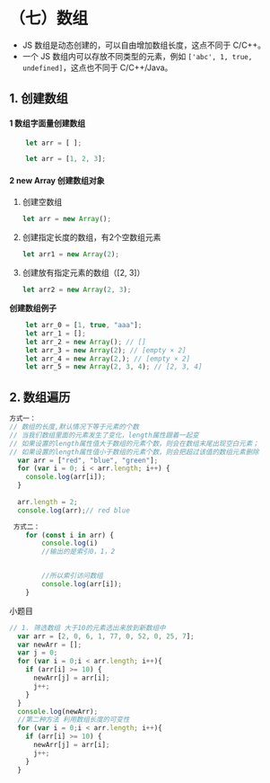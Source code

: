 # （七）数组

- JS 数组是动态创建的，可以自由增加数组长度，这点不同于 C/C++。
- 一个 JS 数组内可以存放不同类型的元素，例如 `['abc', 1, true, undefined]`，这点也不同于 C/C++/Java。

## 1. 创建数组

#### 1 数组字面量创建数组

```js
    let arr = [ ];

    let arr = [1, 2, 3];

```

#### 2 new Array 创建数组对象

1. 创建空数组
    ```js
    let arr = new Array();
    ```

2. 创建指定长度的数组，有2个空数组元素
    ```js
    let arr1 = new Array(2);
    ```

3. 创建放有指定元素的数组（[2, 3]）
    ```js
    let arr2 = new Array(2, 3);
    ```

**创建数组例子**

```js
    let arr_0 = [1, true, "aaa"];
    let arr_1 = [];
    let arr_2 = new Array(); // []
    let arr_3 = new Array(2); // [empty × 2]
    let arr_4 = new Array(2,); // [empty × 2]
    let arr_5 = new Array(2, 3, 4); // [2, 3, 4]
``` 

## 2. 数组遍历
    
```js
方式一：
// 数组的长度,默认情况下等于元素的个数
// 当我们数组里面的元素发生了变化，length属性跟着一起变
// 如果设置的length属性值大于数组的元素个数，则会在数组末尾出现空白元素；
// 如果设置的length属性值小于数组的元素个数，则会把超过该值的数组元素删除
  var arr = ["red", "blue", "green"];
  for (var i = 0; i < arr.length; i++) {
    console.log(arr[i]);
  }
  
  arr.length = 2;
  console.log(arr);// red blue
```
   
```js
 方式二：
    for (const i in arr) {
        console.log(i) 
        //输出的是索引0，1，2


        //所以索引访问数组
        console.log(arr[i]);
    }
```


小题目
```js
// 1. 筛选数组 大于10的元素选出来放到新数组中
  var arr = [2, 0, 6, 1, 77, 0, 52, 0, 25, 7];
  var newArr = [];
  var j = 0;
  for (var i = 0;i < arr.length; i++){
    if (arr[i] >= 10) {
      newArr[j] = arr[i];
      j++;
    }
  }
  console.log(newArr);
  //第二种方法 利用数组长度的可变性
  for (var i = 0;i < arr.length; i++){
    if (arr[i] >= 10) {
      newArr[j] = arr[i];
      j++;
    }
  }
```

